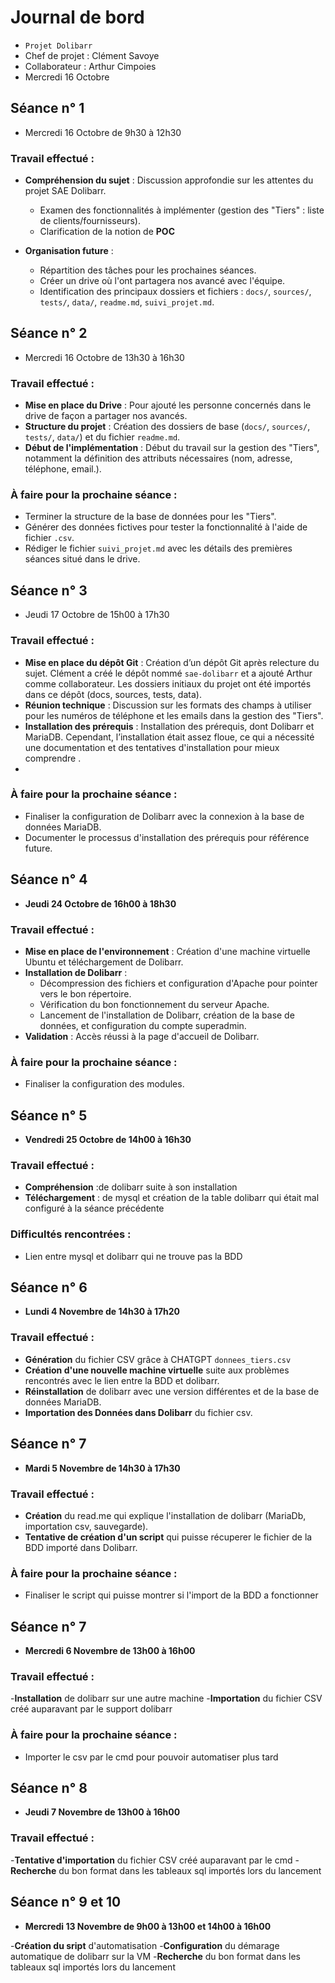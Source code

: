 ﻿
# Journal de bord

-   `Projet Dolibarr`
-  Chef de projet : Clément Savoye 
-  Collaborateur : Arthur Cimpoies
-   Mercredi 16 Octobre

## Séance n° 1
-   Mercredi 16 Octobre de 9h30 à 12h30
 ### Travail effectué :
-   **Compréhension du sujet** : Discussion approfondie sur les attentes du projet SAE Dolibarr.
    -   Examen des fonctionnalités à implémenter (gestion des "Tiers" : liste de clients/fournisseurs).
    -   Clarification de la notion de **POC** 
   
-   **Organisation future** :
    -   Répartition des tâches pour les prochaines séances.
    -   Créer un drive où l'ont partagera nos avancé avec l'équipe.
    -   Identification des principaux dossiers et fichiers : `docs/`, `sources/`, `tests/`, `data/`, `readme.md`, `suivi_projet.md`.


## Séance n° 2
-   Mercredi 16 Octobre de 13h30 à 16h30
### Travail effectué :

-   **Mise en place du Drive** : Pour ajouté les personne concernés dans le drive de façon a partager nos avancés.
-   **Structure du projet** : Création des dossiers de base (`docs/`, `sources/`, `tests/`, `data/`) et du fichier `readme.md`.
-   **Début de l'implémentation** : Début du travail sur la gestion des "Tiers", notamment la définition des attributs nécessaires (nom, adresse, téléphone, email.).

### À faire pour la prochaine séance :

-   Terminer la structure de la base de données pour les "Tiers".
-   Générer des données fictives pour tester la fonctionnalité à l'aide de fichier `.csv`.
-   Rédiger le fichier `suivi_projet.md` avec les détails des premières séances situé dans le drive.


## Séance n° 3

-   Jeudi 17 Octobre de 15h00 à 17h30
### Travail effectué :

- **Mise en place du dépôt Git** : Création d’un dépôt Git après relecture du sujet. Clément a créé le dépôt nommé `sae-dolibarr` et a ajouté Arthur comme collaborateur. Les dossiers initiaux du projet ont été importés dans ce dépôt (docs, sources, tests, data).
-   **Réunion technique** : Discussion sur les formats des champs à utiliser pour les numéros de téléphone et les emails dans la gestion des "Tiers".
-   **Installation des prérequis** : Installation des prérequis, dont Dolibarr et MariaDB. Cependant, l’installation était assez floue, ce qui a nécessité une documentation et des tentatives d'installation pour mieux comprendre .
- 
### À faire pour la prochaine séance :

-   Finaliser la configuration de Dolibarr avec la connexion à la base de données MariaDB.
-   Documenter le processus d'installation des prérequis pour référence future.

## Séance n° 4

- **Jeudi 24 Octobre de 16h00 à 18h30**

### Travail effectué :
- **Mise en place de l'environnement** : Création d'une machine virtuelle Ubuntu et téléchargement de Dolibarr.
- **Installation de Dolibarr** :
  - Décompression des fichiers et configuration d'Apache pour pointer vers le bon répertoire.
  - Vérification du bon fonctionnement du serveur Apache.
  - Lancement de l'installation de Dolibarr, création de la base de données, et configuration du compte superadmin.
- **Validation** : Accès réussi à la page d'accueil de Dolibarr.

### À faire pour la prochaine séance :
- Finaliser la configuration des modules.

## Séance n° 5

- **Vendredi 25 Octobre de 14h00 à 16h30**

### Travail effectué :
- **Compréhension** :de dolibarr suite à son installation
- **Téléchargement** : de mysql et création de la table dolibarr qui était mal configuré à la séance précédente


### Difficultés rencontrées :
- Lien entre mysql et dolibarr qui ne trouve pas la BDD


## Séance n° 6

- **Lundi 4 Novembre de 14h30 à 17h20**

### Travail effectué :
- **Génération** du fichier CSV grâce à CHATGPT `donnees_tiers.csv`
- **Création d'une nouvelle machine virtuelle** suite aux problèmes rencontrés avec le lien entre la BDD et dolibarr.
- **Réinstallation** de dolibarr avec une version différentes et de la base de données MariaDB.
- **Importation des Données dans Dolibarr** du fichier csv.

## Séance n° 7

- **Mardi 5 Novembre de 14h30 à 17h30**

### Travail effectué :
- **Création** du read.me qui explique l'installation de dolibarr (MariaDb, importation csv, sauvegarde).
- **Tentative de création d'un script**  qui puisse récuperer le fichier de la BDD importé dans Dolibarr.

### À faire pour la prochaine séance :
- Finaliser le script qui puisse montrer si l'import de la BDD a fonctionner

## Séance n° 7

- **Mercredi 6 Novembre de 13h00 à 16h00**

### Travail effectué :
-**Installation** de dolibarr sur une autre machine
-**Importation** du fichier CSV créé auparavant par le support dolibarr

### À faire pour la prochaine séance :
- Importer le csv par le cmd pour pouvoir automatiser plus tard

## Séance n° 8

- **Jeudi 7 Novembre de 13h00 à 16h00**

### Travail effectué :

-**Tentative d'importation** du fichier CSV créé auparavant par le cmd
-**Recherche** du bon format dans les tableaux sql importés lors du lancement

## Séance n° 9 et 10

- **Mercredi 13 Novembre de 9h00 à 13h00 et 14h00 à 16h00**

-**Création du sript** d'automatisation 
-**Configuration** du démarage automatique de dolibarr sur la VM
-**Recherche** du bon format dans les tableaux sql importés lors du lancement


